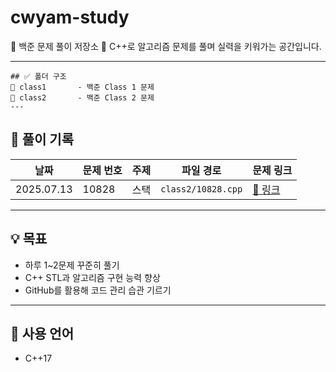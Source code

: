 # cwyam-study

🧠 백준 문제 풀이 저장소
📝 C++로 알고리즘 문제를 풀며 실력을 키워가는 공간입니다.

---
```
## ✅ 폴더 구조
📁 class1       - 백준 Class 1 문제
📁 class2       - 백준 Class 2 문제
---
```
## 🧾 풀이 기록

| 날짜 | 문제 번호 | 주제 | 파일 경로 | 문제 링크 |
|------|-----------|------|------------|------------|
| 2025.07.13 | 10828 | 스택 | `class2/10828.cpp` | [🔗 링크](https://www.acmicpc.net/problem/10828) |

---

## 💡 목표

- 하루 1~2문제 꾸준히 풀기
- C++ STL과 알고리즘 구현 능력 향상
- GitHub를 활용해 코드 관리 습관 기르기

---

## 📌 사용 언어
- C++17
